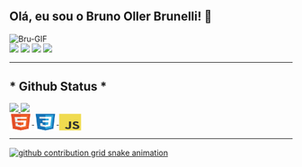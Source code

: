 <h2>Olá, eu sou o Bruno Oller Brunelli! 💫</h2>

<div>
    <img align="center" alt="Bru-GIF" height="380" width="1920" src="https://cdn.discordapp.com/attachments/1339666452424163429/1339684809169043467/banner.gif?ex=67af9e34&is=67ae4cb4&hm=533f0fe34d072b5121e806f64d971d5fa226a2a63011cb59ccfb65b32b636912&" />
</div>

<div>
     <a href="https://www.linkedin.com/in/brunoobrunelli/" target="_blank"><img src="https://img.shields.io/badge/LinkedIn-0077B5?style=for-the-badge&logo=linkedin&logoColor=white" target="_blank" /></a>
     <a href="mailto:brunobrunelli4@gmail.com" target="_blank"><img src="https://img.shields.io/badge/Gmail-D14836?style=for-the-badge&logo=gmail&logoColor=white" target="_blank" /></a>
     <a href="https://www.instagram.com/bru_obrkk/" target="_blank"><img src="https://img.shields.io/badge/Instagram-E4405F?style=for-the-badge&logo=instagram&logoColor=white" target="_blank" /></a>
     <a href="https://www.youtube.com/@brtrust" target="_blank"><img src="https://img.shields.io/badge/YouTube_Gaming-FF0000?style=for-the-badge&logo=youtube-gaming&logoColor=white" target="_blank" /></a>
</div>

<hr>

<h2>* Github Status *</h2>
  
<div>
      <a href="https://github.com/BrunoOller">
      <img height="180em" src="https://github-readme-stats.vercel.app/api?username=BrunoOller&show_icons=true&theme=dark&include_all_commits=true&count_private=true"/>
      <img height="180em" src="https://github-readme-stats.vercel.app/api/top-langs/?username=BrunoOller&layout=compact&langs_count=16&theme=dark"/>
</div>

<div>
      <img align="center" alt="Bru-HTML" height="30" width="40" src="https://raw.githubusercontent.com/devicons/devicon/master/icons/html5/html5-original.svg" />
      <img align="center" alt="Bru-CSS" height="30" width="40" src="https://raw.githubusercontent.com/devicons/devicon/master/icons/css3/css3-original.svg" />
      <img align="center" alt="Bru-JS" height="30" width="40" src="https://raw.githubusercontent.com/devicons/devicon/master/icons/javascript/javascript-original.svg" />
</div>

<hr>

<picture align="center">
  <source media="(prefers-color-scheme: dark)" srcset="https://raw.githubusercontent.com/BrunoOller/BrunoOller/output/github-contribution-grid-snake-dark.svg">
  <source media="(prefers-color-scheme: light)" srcset="https://raw.githubusercontent.com/BrunoOller/BrunoOller/output/github-contribution-grid-snake-dark.svg">
  <img align="center" alt="github contribution grid snake animation" src="https://raw.githubusercontent.com/BrunoOller/BrunoOller/output/github-contribution-grid-snake.svg">
</picture>
